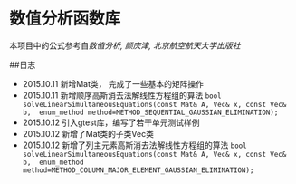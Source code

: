 # 数值分析函数库

本项目中的公式参考自*数值分析, 颜庆津, 北京航空航天大学出版社*

##日志

- 2015.10.11 新增Mat类， 完成了一些基本的矩阵操作
- 2015.10.11 新增顺序高斯消去法解线性方程组的算法 
`bool solveLinearSimultaneousEquations(const Mat& A, Vec& x, const Vec& b, 
	enum_method method=METHOD_SEQUENTIAL_GAUSSIAN_ELIMINATION);`
- 2015.10.12 引入gtest库，编写了若干单元测试样例
- 2015.10.12 新增了Mat类的子类Vec类
- 2015.10.12 新增了列主元素高斯消去法解线性方程组的算法
`bool solveLinearSimultaneousEquations(const Mat& A, Vec& x, const Vec& b, 
	enum_method method=METHOD_COLUMN_MAJOR_ELEMENT_GAUSSIAN_ELIMINATION);`
